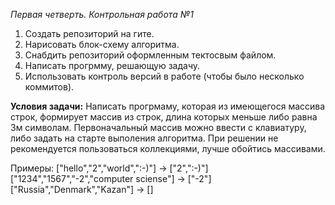 *Первая четверть. Контрольная работа №1*

1. Создать репозиторий на гите.
2. Нарисовать блок-схему алгоритма.
3. Снабдить репозиторий оформленным тектосвым файлом.
4. Написать прогрмму, решающую задачу.
5. Использовать контроль версий в работе (чтобы было несколько коммитов).

**Условия задачи:**
Написать прогрмаму, которая из имеющегося массива строк, формирует массив из строк, длина которых меньше либо равна 3м символам. Первоначальный массив можно ввести с клавиатуру, либо задать на старте выполения алгоритма. При решении не рекомендуется пользоваться коллекциями, лучше обойтись массивами.

Примеры:
["hello","2","world",":-)"] -> ["2",":-)"]
["1234","1567","-2","computer sciense"] -> ["-2"]
["Russia","Denmark","Kazan"] -> []
